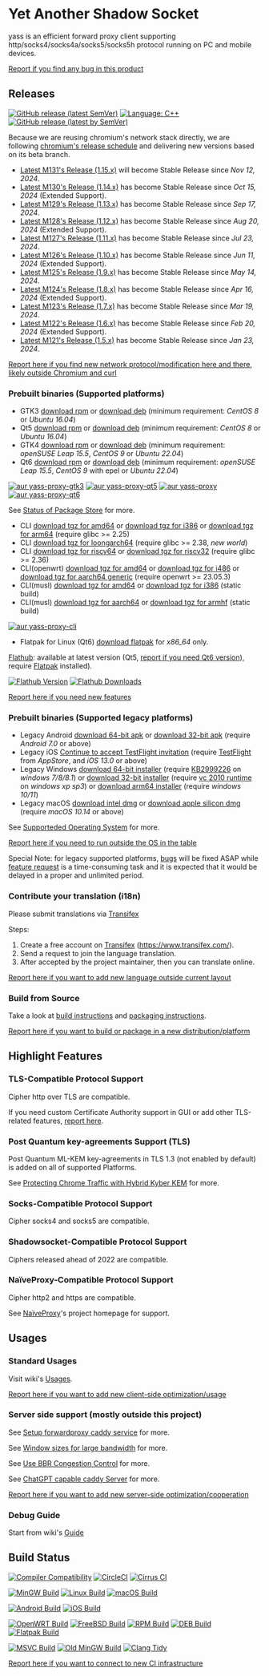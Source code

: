 # Yet Another Shadow Socket

yass is an efficient forward proxy client supporting http/socks4/socks4a/socks5/socks5h protocol running on PC and mobile devices.

[Report if you find any bug in this product][bugs]

## Releases

[![GitHub release (latest SemVer)](https://img.shields.io/github/v/release/Chilledheart/yass)](https://github.com/Chilledheart/yass/releases)
[![Language: C++](https://img.shields.io/github/languages/top/Chilledheart/yass.svg)](https://github.com/Chilledheart/yass/search?l=cpp)
[![GitHub release (latest by SemVer)](https://img.shields.io/github/downloads/Chilledheart/yass/latest/total)](https://github.com/Chilledheart/yass/releases/latest)

Because we are reusing chromium's network stack directly,
we are following [chromium's release schedule](https://chromiumdash.appspot.com/schedule) and delivering new versions based on its beta branch.

- [Latest M131's Release (1.15.x)](https://github.com/Chilledheart/yass/releases/tag/1.15.0) will become Stable Release since _Nov 12, 2024_.
- [Latest M130's Release (1.14.x)](https://github.com/Chilledheart/yass/releases/tag/1.14.4) has become Stable Release since _Oct 15, 2024_ (Extended Support).
- [Latest M129's Release (1.13.x)](https://github.com/Chilledheart/yass/releases/tag/1.13.3) has become Stable Release since _Sep 17, 2024_.
- [Latest M128's Release (1.12.x)](https://github.com/Chilledheart/yass/releases/tag/1.12.5) has become Stable Release since _Aug 20, 2024_ (Extended Support).
- [Latest M127's Release (1.11.x)](https://github.com/Chilledheart/yass/releases/tag/1.11.5) has become Stable Release since _Jul 23, 2024_.
- [Latest M126's Release (1.10.x)](https://github.com/Chilledheart/yass/releases/tag/1.10.7) has become Stable Release since _Jun 11, 2024_ (Extended Support).
- [Latest M125's Release (1.9.x)](https://github.com/Chilledheart/yass/releases/tag/1.9.7) has become Stable Release since _May 14, 2024_.
- [Latest M124's Release (1.8.x)](https://github.com/Chilledheart/yass/releases/tag/1.8.7) has become Stable Release since _Apr 16, 2024_ (Extended Support).
- [Latest M123's Release (1.7.x)](https://github.com/Chilledheart/yass/releases/tag/1.7.7) has become Stable Release since _Mar 19, 2024_.
- [Latest M122's Release (1.6.x)](https://github.com/Chilledheart/yass/releases/tag/1.6.5) has become Stable Release since _Feb 20, 2024_ (Extended Support).
- [Latest M121's Release (1.5.x)](https://github.com/Chilledheart/yass/releases/tag/1.5.24) has become Stable Release since _Jan 23, 2024_.

[Report here if you find new network protocol/modification here and there, likely outside Chromium and curl][frs]

### Prebuilt binaries (Supported platforms)
- GTK3 [download rpm][gtk3_rpm_url] or [download deb][gtk3_deb_url] (minimum requirement: _CentOS 8_ or _Ubuntu 16.04_)
- Qt5 [download rpm][qt5_rpm_url] or [download deb][qt5_deb_url] (minimum requirement: _CentOS 8_ or _Ubuntu 16.04_)
- GTK4 [download rpm][gtk4_rpm_url] or [download deb][gtk4_deb_url] (minimum requirement: _openSUSE Leap 15.5_, _CentOS 9_ or _Ubuntu 22.04_)
- Qt6 [download rpm][qt6_rpm_url] or [download deb][qt6_deb_url] (minimum requirement: _openSUSE Leap 15.5_, _CentOS 9_ with epel or _Ubuntu 22.04_)

[![aur yass-proxy-gtk3](https://img.shields.io/aur/version/yass-proxy-gtk3)](https://aur.archlinux.org/packages/yass-proxy-gtk3)
[![aur yass-proxy-qt5](https://img.shields.io/aur/version/yass-proxy-qt5)](https://aur.archlinux.org/packages/yass-proxy-qt5)
[![aur yass-proxy](https://img.shields.io/aur/version/yass-proxy)](https://aur.archlinux.org/packages/yass-proxy)
[![aur yass-proxy-qt6](https://img.shields.io/aur/version/yass-proxy-qt6)](https://aur.archlinux.org/packages/yass-proxy-qt6)

See [Status of Package Store](https://github.com/Chilledheart/yass/wiki/Status-of-Package-Store) for more.

- CLI [download tgz for amd64][cli_tgz_amd64_url] or [download tgz for i386][cli_tgz_i386_url] or [download tgz for arm64][cli_tgz_arm64_url] (require glibc >= 2.25)
- CLI [download tgz for loongarch64][cli_tgz_loongarch64_url] (require glibc >= 2.38, _new world_)
- CLI [download tgz for riscv64][cli_tgz_riscv64_url] or [download tgz for riscv32][cli_tgz_riscv32_url] (require glibc >= 2.36)
- CLI(openwrt) [download tgz for amd64][cli_openwrt_amd64_url] or [download tgz for i486][cli_openwrt_i486_url] or [download tgz for aarch64 generic][cli_openwrt_aarch64_url] (require openwrt >= 23.05.3)
- CLI(musl) [download tgz for amd64][cli_musl_amd64_url] or [download tgz for i386][cli_musl_i386_url] (static build)
- CLI(musl) [download tgz for aarch64][cli_musl_aarch64_url] or [download tgz for armhf][cli_musl_armhf_url] (static build)

[![aur yass-proxy-cli](https://img.shields.io/aur/version/yass-proxy-cli)](https://aur.archlinux.org/packages/yass-proxy-cli)

- Flatpak for Linux (Qt6) [download flatpak][qt6_flatpak_x86_64_url] for _x86_64_ only.

[Flathub][flathub_url]: available at latest version (Qt5, [report if you need Qt6 version][frs]), require [Flatpak][flatpak_setup_url] installed).

[![Flathub Version](https://img.shields.io/flathub/v/io.github.chilledheart.yass)][flathub_url]
[![Flathub Downloads](https://img.shields.io/flathub/downloads/io.github.chilledheart.yass)][flathub_url]

[Report here if you need new features][frs]

### Prebuilt binaries (Supported legacy platforms)

- Legacy Android [download 64-bit apk][android_64_apk_url] or [download 32-bit apk][android_32_apk_url] (require _Android 7.0_ or above)
- Legacy iOS [Continue to accept TestFlight invitation][ios_testflight_invitation] (require [TestFlight][ios_testflight_appstore_url] from _AppStore_, and _iOS 13.0_ or above)
- Legacy Windows [download 64-bit installer][windows_64_installer_url] (require [KB2999226] on _windows 7/8/8.1_) or [download 32-bit installer][windows_32_installer_url] (require [vc 2010 runtime][vs2010_x86] on _windows xp sp3_) or [download arm64 installer][windows_arm64_installer_url] (require _windows 10/11_)
- Legacy macOS [download intel dmg][macos_intel_dmg_url] or [download apple silicon dmg][macos_arm_dmg_url] (require _macOS 10.14_ or above)

See [Supporteded Operating System](https://github.com/Chilledheart/yass/wiki/Supported-Operating-System) for more.

[Report here if you need to run outside the OS in the table][frs]

Special Note: for legacy supported platforms, [bugs][bugs] will be fixed ASAP while [feature request][frs] is a time-consuming task and
it is expected that it would be delayed in a proper and unlimited period.

### Contribute your translation (i18n)

Please submit translations via [Transifex][transifex]

Steps:

1. Create a free account on [Transifex][transifex] (https://www.transifex.com/).
2. Send a request to join the language translation.
3. After accepted by the project maintainer, then you can translate online.

[Report here if you want to add new language outside current layout][frs]

### Build from Source
Take a look at [build instructions](BUILDING.md) and [packaging instructions](PACKAGING.md).

[Report here if you want to build or package in a new distribution/platform][frs]

## Highlight Features

### TLS-Compatible Protocol Support
Cipher http over TLS are compatible.

If you need custom Certificate Authority support in GUI or add other TLS-related features, [report here][frs].

### Post Quantum key-agreements Support (TLS)
Post Quantum ML-KEM key-agreements in TLS 1.3 (not enabled by default) is added on all of supported Platforms.

See [Protecting Chrome Traffic with Hybrid Kyber KEM](https://blog.chromium.org/2023/08/protecting-chrome-traffic-with-hybrid.html) for more.

### Socks-Compatible Protocol Support
Cipher socks4 and socks5 are compatible.

### Shadowsocket-Compatible Protocol Support
Ciphers released ahead of 2022 are compatible.

### NaïveProxy-Compatible Protocol Support
Cipher http2 and https are compatible.

See [NaïveProxy](https://github.com/klzgrad/naiveproxy)'s project homepage for support.

## Usages

### Standard Usages
Visit wiki's [Usages](https://github.com/Chilledheart/yass/wiki/Usage).

[Report here if you want to add new client-side optimization/usage][frs]

### Server side support (mostly outside this project)

See [Setup forwardproxy caddy service](https://github.com/Chilledheart/yass/wiki/Usage:-server-setup#setup-forwardproxy-caddy-service) for more.

See [Window sizes for large bandwidth](https://github.com/Chilledheart/yass/wiki/Usage:-server-setup#window-sizes-for-large-bandwidth) for more.

See [Use BBR Congestion Control](https://github.com/Chilledheart/yass/wiki/Usage:-server-setup#use-bbr-congestion-control) for more.

See [ChatGPT capable caddy Server](https://github.com/Chilledheart/yass/wiki/Usage:-server-setup#chatgpt-capable-caddy-server) for more.

[Report here if you want to add new server-side optimization/cooperation][frs]

### Debug Guide
Start from wiki's [Guide](https://github.com/Chilledheart/yass/wiki/Debug-Guide)

## Build Status

[![Compiler Compatibility](https://github.com/Chilledheart/yass/actions/workflows/compiler.yml/badge.svg)](https://github.com/Chilledheart/yass/actions/workflows/compiler.yml)
[![CircleCI](https://img.shields.io/circleci/build/github/Chilledheart/yass/develop?logo=circleci&&label=Sanitizers%20and%20Ubuntu%20arm)](https://circleci.com/gh/Chilledheart/yass/?branch=develop)
[![Cirrus CI](https://img.shields.io/cirrus/github/Chilledheart/yass/develop?logo=cirrusci&&label=FreeBSD%20and%20macOS)](https://cirrus-ci.com/github/Chilledheart/yass/develop)

[![MinGW Build](https://github.com/Chilledheart/yass/actions/workflows/releases-mingw-new.yml/badge.svg)](https://github.com/Chilledheart/yass/actions/workflows/releases-mingw-new.yml)
[![Linux Build](https://github.com/Chilledheart/yass/actions/workflows/releases-linux-binary.yml/badge.svg)](https://github.com/Chilledheart/yass/actions/workflows/releases-linux-binary.yml)
[![macOS Build](https://github.com/Chilledheart/yass/actions/workflows/releases-macos.yml/badge.svg)](https://github.com/Chilledheart/yass/actions/workflows/releases-macos.yml)

[![Android Build](https://github.com/Chilledheart/yass/actions/workflows/releases-android-binary.yml/badge.svg)](https://github.com/Chilledheart/yass/actions/workflows/releases-android-binary.yml)
[![iOS Build](https://github.com/Chilledheart/yass/actions/workflows/releases-ios.yml/badge.svg)](https://github.com/Chilledheart/yass/actions/workflows/releases-ios.yml)

[![OpenWRT Build](https://github.com/Chilledheart/yass/actions/workflows/releases-openwrt-binary.yml/badge.svg)](https://github.com/Chilledheart/yass/actions/workflows/releases-openwrt-binary.yml)
[![FreeBSD Build](https://github.com/Chilledheart/yass/actions/workflows/releases-freebsd-binary.yml/badge.svg)](https://github.com/Chilledheart/yass/actions/workflows/releases-freebsd-binary.yml)
[![RPM Build](https://github.com/Chilledheart/yass/actions/workflows/releases-rpm.yml/badge.svg)](https://github.com/Chilledheart/yass/actions/workflows/releases-rpm.yml)
[![DEB Build](https://github.com/Chilledheart/yass/actions/workflows/releases-deb.yml/badge.svg)](https://github.com/Chilledheart/yass/actions/workflows/releases-deb.yml)
[![Flatpak Build](https://github.com/Chilledheart/yass/actions/workflows/releases-flatpak.yml/badge.svg)](https://github.com/Chilledheart/yass/actions/workflows/releases-flatpak.yml)

[![MSVC Build](https://github.com/Chilledheart/yass/actions/workflows/releases-windows.yml/badge.svg)](https://github.com/Chilledheart/yass/actions/workflows/releases-windows.yml)
[![Old MinGW Build](https://github.com/Chilledheart/yass/actions/workflows/releases-mingw.yml/badge.svg)](https://github.com/Chilledheart/yass/actions/workflows/releases-mingw.yml)
[![Clang Tidy](https://github.com/Chilledheart/yass/actions/workflows/clang-tidy.yml/badge.svg)](https://github.com/Chilledheart/yass/actions/workflows/clang-tidy.yml)

[Report here if you want to connect to new CI infrastructure][frs]

[flathub_url]: https://flathub.org/apps/io.github.chilledheart.yass
[flatpak_setup_url]: https://flatpak.org/setup/
[ios_testflight_invitation]: https://testflight.apple.com/join/6AkiEq09
[ios_testflight_appstore_url]: https://apps.apple.com/us/app/testflight/id899247664
[KB2999226]: https://support.microsoft.com/en-us/topic/update-for-universal-c-runtime-in-windows-c0514201-7fe6-95a3-b0a5-287930f3560c
[vs2010_x86]: https://download.microsoft.com/download/1/6/5/165255E7-1014-4D0A-B094-B6A430A6BFFC/vcredist_x86.exe
[transifex]: https://app.transifex.com/yetanothershadowsocket/yetanothershadowsocket

[bugs]: https://github.com/Chilledheart/yass/issues/new?assignees=&labels=bug&projects=&template=bug_report.md&title=
[frs]: https://github.com/Chilledheart/yass/issues/new?assignees=&labels=feature&projects=&template=feature_request.md&title=

[gtk3_rpm_url]: https://github.com/Chilledheart/yass/releases/download/1.15.0/yass-gtk3.el8.x86_64.1.15.0.rpm
[gtk3_deb_url]: https://github.com/Chilledheart/yass/releases/download/1.15.0/yass-gtk3-ubuntu-16.04-xenial_amd64.1.15.0.deb
[qt5_rpm_url]: https://github.com/Chilledheart/yass/releases/download/1.15.0/yass-qt5.el8.x86_64.1.15.0.rpm
[qt5_deb_url]: https://github.com/Chilledheart/yass/releases/download/1.15.0/yass-qt5-ubuntu-16.04-xenial_amd64.1.15.0.deb
[gtk4_rpm_url]: https://github.com/Chilledheart/yass/releases/download/1.15.0/yass-gtk4.lp155.x86_64.1.15.0.rpm
[gtk4_deb_url]: https://github.com/Chilledheart/yass/releases/download/1.15.0/yass-gtk4-ubuntu-22.04-jammy_amd64.1.15.0.deb
[qt6_rpm_url]: https://github.com/Chilledheart/yass/releases/download/1.15.0/yass-qt6.lp155.x86_64.1.15.0.rpm
[qt6_deb_url]: https://github.com/Chilledheart/yass/releases/download/1.15.0/yass-qt6-ubuntu-22.04-jammy_amd64.1.15.0.deb

[qt6_flatpak_x86_64_url]: https://github.com/Chilledheart/yass/releases/download/1.15.0/yass-x86_64-1.15.0.flatpak

[cli_tgz_amd64_url]: https://github.com/Chilledheart/yass/releases/download/1.15.0/yass_cli-linux-release-amd64-1.15.0.tgz
[cli_tgz_i386_url]: https://github.com/Chilledheart/yass/releases/download/1.15.0/yass_cli-linux-release-amd64-1.15.0.tgz
[cli_tgz_arm64_url]: https://github.com/Chilledheart/yass/releases/download/1.15.0/yass_cli-linux-release-arm64-1.15.0.tgz
[cli_tgz_loongarch64_url]: https://github.com/Chilledheart/yass/releases/download/1.15.0/yass_cli-linux-release-loongarch64-1.15.0.tgz
[cli_tgz_riscv64_url]: https://github.com/Chilledheart/yass/releases/download/1.15.0/yass_cli-linux-release-riscv64-1.15.0.tgz
[cli_tgz_riscv32_url]: https://github.com/Chilledheart/yass/releases/download/1.15.0/yass_cli-linux-release-riscv32-1.15.0.tgz

[cli_openwrt_amd64_url]: https://github.com/Chilledheart/yass/releases/download/1.15.0/yass_cli-linux-openwrt-release-x86_64-1.15.0.tgz
[cli_openwrt_i486_url]: https://github.com/Chilledheart/yass/releases/download/1.15.0/yass_cli-linux-openwrt-release-i486-1.15.0.tgz
[cli_openwrt_aarch64_url]: https://github.com/Chilledheart/yass/releases/download/1.15.0/yass_cli-linux-openwrt-release-aarch64-1.15.0.tgz

[cli_musl_amd64_url]: https://github.com/Chilledheart/yass/releases/download/1.15.0/yass_cli-linux-musl-release-amd64-1.15.0.tgz
[cli_musl_i386_url]: https://github.com/Chilledheart/yass/releases/download/1.15.0/yass_cli-linux-musl-release-i386-1.15.0.tgz
[cli_musl_aarch64_url]: https://github.com/Chilledheart/yass/releases/download/1.15.0/yass_cli-linux-musl-release-aarch64-1.15.0.tgz
[cli_musl_armhf_url]: https://github.com/Chilledheart/yass/releases/download/1.15.0/yass_cli-linux-musl-release-armhf-1.15.0.tgz

[android_64_apk_url]: https://github.com/Chilledheart/yass/releases/download/1.15.0/yass-android-release-arm64-1.15.0.apk
[android_32_apk_url]: https://github.com/Chilledheart/yass/releases/download/1.15.0/yass-android-release-arm-1.15.0.apk

[windows_64_installer_url]: https://github.com/Chilledheart/yass/releases/download/1.15.0/yass-mingw-win7-release-x86_64-1.15.0-system-installer.exe
[windows_32_installer_url]: https://github.com/Chilledheart/yass/releases/download/1.15.0/yass-mingw-winxp-release-i686-1.15.0-system-installer.exe

[windows_arm64_installer_url]: https://github.com/Chilledheart/yass/releases/download/1.15.0/yass-mingw-release-aarch64-1.15.0-system-installer.exe
[macos_intel_dmg_url]: https://github.com/Chilledheart/yass/releases/download/1.15.0/yass-macos-release-x64-1.15.0.dmg
[macos_arm_dmg_url]: https://github.com/Chilledheart/yass/releases/download/1.15.0/yass-macos-release-arm64-1.15.0.dmg

